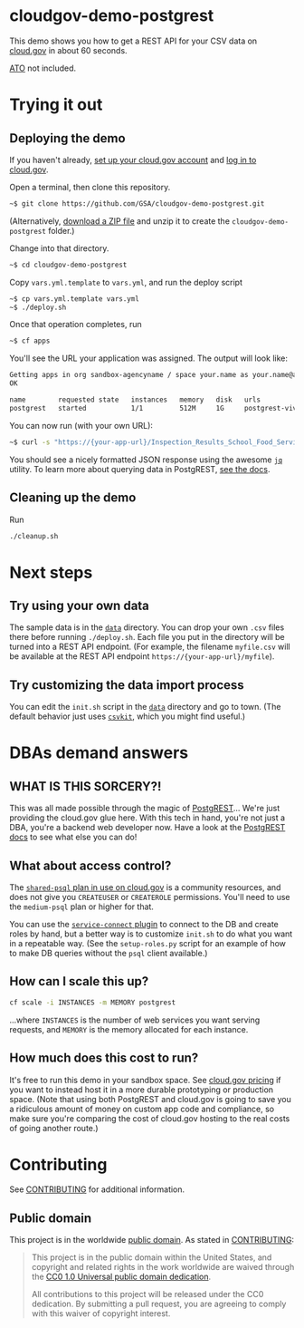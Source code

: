 # cloudgov-demo-postgrest

This demo shows you how to get a REST API for your CSV data on [cloud.gov](https://cloud.gov) in about 60 seconds. 

[ATO](https://atos.open-control.org/steps/#top) not included.

# Trying it out

## Deploying the demo
If you haven't already, [set up your cloud.gov account](https://cloud.gov/docs/getting-started/accounts/) and [log in to cloud.gov](https://cloud.gov/docs/getting-started/setup/).

Open a terminal, then clone this repository.

```sh
~$ git clone https://github.com/GSA/cloudgov-demo-postgrest.git
```

(Alternatively, [download a ZIP file](https://codeload.github.com/GSA/cloudgov-demo-postgrest/zip/master) and unzip it to create the `cloudgov-demo-postgrest` folder.)

Change into that directory.

```sh
~$ cd cloudgov-demo-postgrest
```

Copy `vars.yml.template` to `vars.yml`, and run the deploy script

```sh
~$ cp vars.yml.template vars.yml
~$ ./deploy.sh
```

Once that operation completes, run

```sh
~$ cf apps
```

You'll see the URL your application was assigned. The output will look like:

```sh
Getting apps in org sandbox-agencyname / space your.name as your.name@agencyname.gov...
OK

name        requested state   instances   memory   disk   urls
postgrest   started           1/1         512M     1G     postgrest-vivacious-wolverine-lu.app.cloud.gov
```

You can now run (with your own URL):

```sh
~$ curl -s "https://{your-app-url}/Inspection_Results_School_Food_Service?GradeRecent=eq.C" | jq .
```

You should see a nicely formatted JSON response using the awesome [`jq`](https://stedolan.github.io/jq/) utility. To learn more about querying data in PostgREST, [see the docs](https://postgrest.org/en/v3.2/api_reading.html#filtering).

## Cleaning up the demo

Run 
```sh
./cleanup.sh
```

# Next steps

## Try using your own data

The sample data is in the [`data`](data) directory. You can drop your own `.csv` files there before running `./deploy.sh`. Each file you put in the directory will be turned into a REST API endpoint. (For example, the filename `myfile.csv` will be available at the REST API endpoint `https://{your-app-url}/myfile`).

## Try customizing the data import process

You can edit the `init.sh` script in the [`data`](data) directory and go to town. (The default behavior just uses [`csvkit`](https://csvkit.readthedocs.io), which you might find useful.)

#  DBAs demand answers

## WHAT IS THIS SORCERY?!

This was all made possible through the magic of [PostgREST](http://postgrest.org)... We're just providing the cloud.gov glue here. With this tech in hand, you're not just a DBA, you're a backend web developer now. Have a look at the [PostgREST docs](http://postgrest.org/en/v6.0/) to see what else you can do!

## What about access control?

The [`shared-psql` plan in use on cloud.gov](https://cloud.gov/docs/services/relational-database/) is a community resources, and does not give you `CREATEUSER` or `CREATEROLE` permissions. You'll need to use the `medium-psql` plan or higher for that.

You can use the [`service-connect` plugin](https://github.com/18F/cf-service-connect) to connect to the DB and create roles by hand, but a better way is to customize `init.sh` to do what you want in a repeatable way. (See the `setup-roles.py` script for an example of how to make DB queries without the `psql` client available.)

## How can I scale this up?

```sh
cf scale -i INSTANCES -m MEMORY postgrest
```

...where `INSTANCES` is the number of web services you want serving requests, and `MEMORY` is the memory allocated for each instance.

## How much does this cost to run? 

It's free to run this demo in your sandbox space. See [cloud.gov pricing](https://cloud.gov/pricing/) if you want to instead host it in a more durable prototyping or production space. (Note that using both PostgREST and cloud.gov is going to save you a ridiculous amount of money on custom app code and compliance, so make sure you're comparing the cost of cloud.gov hosting to the real costs of going another route.)

# Contributing

See [CONTRIBUTING](CONTRIBUTING.md) for additional information.

## Public domain

This project is in the worldwide [public domain](LICENSE.md). As stated in [CONTRIBUTING](CONTRIBUTING.md):

> This project is in the public domain within the United States, and copyright and related rights in the work worldwide are waived through the [CC0 1.0 Universal public domain dedication](https://creativecommons.org/publicdomain/zero/1.0/).
>
> All contributions to this project will be released under the CC0 dedication. By submitting a pull request, you are agreeing to comply with this waiver of copyright interest.
